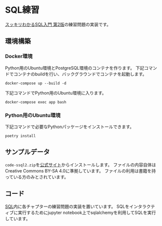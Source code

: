 # SQL練習
[スッキリわかるSQL入門 第2版](https://sukkiri.jp/books/sukkiri_sql2)の練習問題の実装です。

## 環境構築
### Docker環境
Python用のUbuntu環境とPostgreSQL環境のコンテナを作ります。
下記コマンドでコンテナのbuildを行い、バックグラウンドでコンテナを起動します。
```
docker-compose up --build -d
```
下記コマンドでPython用のUbuntu環境に入ります。
```
docker-compose exec app bash
```

### Python用のUbuntu環境
下記コマンドで必要なPythonパッケージをインストールできます。
```
poetry install
```

## サンプルデータ
`code-ssql2.zip`を[公式サイト](https://sukkiri.jp/books/sukkiri_sql2/sukkiri_sql2_download.html)からインストールします。
ファイルの内容自体はCreative Commons BY-SA 4.0に準拠しています。
ファイルの利用は書籍を持っている方のみとされています。

## コード
[SQL](./SQL)内に各チャプターの練習問題の実装を置いています。
SQLをインタラクティブに実行するためにjupyter notebook上でsqlalchemyを利用してSQLを実行しています。